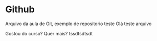 # Github

Arquivo da aula de Git, exemplo de repositorio teste 
Olá teste arquivo



Gostou do curso? Quer mais? tssdtsdtsdt
